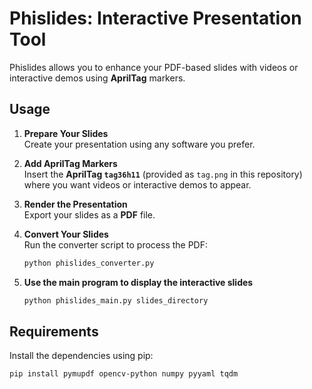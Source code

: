 # Phislides: Interactive Presentation Tool

Phislides allows you to enhance your PDF-based slides with videos or interactive demos using **AprilTag** markers.

## Usage

1. **Prepare Your Slides**  
   Create your presentation using any software you prefer.

2. **Add AprilTag Markers**  
   Insert the **AprilTag `tag36h11`** (provided as `tag.png` in this repository) where you want videos or interactive demos to appear.

3. **Render the Presentation**  
   Export your slides as a **PDF** file.

4. **Convert Your Slides**  
   Run the converter script to process the PDF:  
   ```bash
   python phislides_converter.py
   ```

5. **Use the main program to display the interactive slides**
   ```bash
   python phislides_main.py slides_directory
   ````

## Requirements

Install the dependencies using pip:

```bash
pip install pymupdf opencv-python numpy pyyaml tqdm
```
